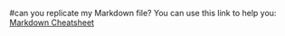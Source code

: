 #can you replicate my Markdown file?
You can use this link to help you: [Markdown Cheatsheet](https://tinyurl.com/minkwick23github)
